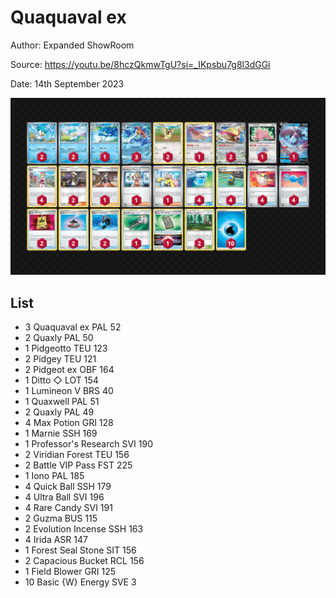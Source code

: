 # Quaquaval ex

Author: Expanded ShowRoom

Source: <https://youtu.be/8hczQkmwTgU?si=_IKpsbu7g8l3dGGi>

Date: 14th September 2023

![decklist](../../images/OBF/Quaquaval%20ex/1-%20Quaquaval%20ex.png)

## List

* 3 Quaquaval ex PAL 52
* 2 Quaxly PAL 50
* 1 Pidgeotto TEU 123
* 2 Pidgey TEU 121
* 2 Pidgeot ex OBF 164
* 1 Ditto ◇ LOT 154
* 1 Lumineon V BRS 40
* 1 Quaxwell PAL 51
* 2 Quaxly PAL 49
* 4 Max Potion GRI 128
* 1 Marnie SSH 169
* 1 Professor's Research SVI 190
* 2 Viridian Forest TEU 156
* 2 Battle VIP Pass FST 225
* 1 Iono PAL 185
* 4 Quick Ball SSH 179
* 4 Ultra Ball SVI 196
* 4 Rare Candy SVI 191
* 2 Guzma BUS 115
* 2 Evolution Incense SSH 163
* 4 Irida ASR 147
* 1 Forest Seal Stone SIT 156
* 2 Capacious Bucket RCL 156
* 1 Field Blower GRI 125
* 10 Basic {W} Energy SVE 3
